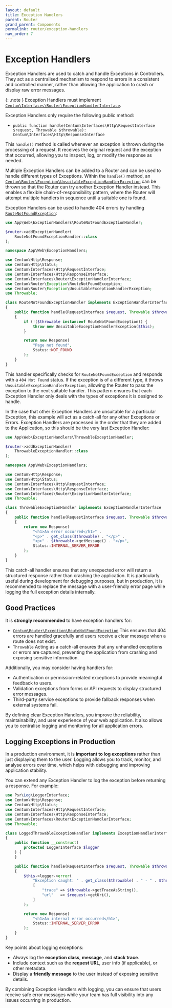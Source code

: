 ```yaml
---
layout: default
title: Exception Handlers
parent: Router
grand_parent: Components
permalink: router/exception-handlers
nav_order: 7
---
```




# Exception Handlers

Exception Handlers are used to catch and handle Exceptions in Controllers.
They act as a centralised mechanism to respond to errors in a consistent and controlled manner, rather than allowing the application to crash or display raw error messages.

{: .note }
Exception Handlers must implement [`Centum\Interfaces\Router\ExceptionHandlerInterface`](https://github.com/SidRoberts/centum/blob/main/src/Interfaces/Router/ExceptionHandlerInterface.php).

Exception Handlers only require the following public method:

- `public function handle(Centum\Interfaces\Http\RequestInterface $request, Throwable $throwable): Centum\Interfaces\Http\ResponseInterface`

This `handle()` method is called whenever an exception is thrown during the processing of a request.
It receives the original request and the exception that occurred, allowing you to inspect, log, or modify the response as needed.

Multiple Exception Handlers can be added to a Router and can be used to handle different types of Exceptions.
Within the `handle()` method, an [`Centum\Router\Exception\UnsuitableExceptionHandlerException`](https://github.com/SidRoberts/centum/blob/main/src/Router/Exception/UnsuitableExceptionHandlerException.php) can be thrown so that the Router can try another Exception Handler instead.
This enables a flexible chain-of-responsibility pattern, where the Router will attempt multiple handlers in sequence until a suitable one is found.

Exception Handlers can be used to handle 404 errors by handling [`RouteNotFoundException`](https://github.com/SidRoberts/centum/blob/main/src/Router/Exception/RouteNotFoundException.php):

```php
use App\Web\ExceptionHandlers\RouteNotFoundExceptionHandler;

$router->addExceptionHandler(
    RouteNotFoundExceptionHandler::class
);
```

```php
namespace App\Web\ExceptionHandlers;

use Centum\Http\Response;
use Centum\Http\Status;
use Centum\Interfaces\Http\RequestInterface;
use Centum\Interfaces\Http\ResponseInterface;
use Centum\Interfaces\Router\ExceptionHandlerInterface;
use Centum\Router\Exception\RouteNotFoundException;
use Centum\Router\Exception\UnsuitableExceptionHandlerException;
use Throwable;

class RouteNotFoundExceptionHandler implements ExceptionHandlerInterface
{
    public function handle(RequestInterface $request, Throwable $throwable): ResponseInterface
    {
        if (!($throwable instanceof RouteNotFoundException)) {
            throw new UnsuitableExceptionHandlerException($this);
        }

        return new Response(
            "Page not found",
            Status::NOT_FOUND
        );
    }
}
```

This handler specifically checks for `RouteNotFoundException` and responds with a `404 Not Found` status.
If the exception is of a different type, it throws `UnsuitableExceptionHandlerException`, allowing the Router to pass the exception to the next suitable handler.
This pattern ensures that each Exception Handler only deals with the types of exceptions it is designed to handle.

In the case that other Exception Handlers are unsuitable for a particular Exception, this example will act as a catch-all for any other Exceptions or Errors.
Exception Handlers are processed in the order that they are added to the Application, so this should be the very last Exception Handler:

```php
use App\Web\ExceptionHandlers\ThrowableExceptionHandler;

$router->addExceptionHandler(
    ThrowableExceptionHandler::class
);
```

```php
namespace App\Web\ExceptionHandlers;

use Centum\Http\Response;
use Centum\Http\Status;
use Centum\Interfaces\Http\RequestInterface;
use Centum\Interfaces\Http\ResponseInterface;
use Centum\Interfaces\Router\ExceptionHandlerInterface;
use Throwable;

class ThrowableExceptionHandler implements ExceptionHandlerInterface
{
    public function handle(RequestInterface $request, Throwable $throwable): ResponseInterface
    {
        return new Response(
            "<h1>An error occurred</h1>" .
            "<p>" . get_class($throwable) . "</p>" .
            "<p>" . $throwable->getMessage() . "</p>",
            Status::INTERNAL_SERVER_ERROR
        );
    }
}
```

This catch-all handler ensures that any unexpected error will return a structured response rather than crashing the application.
It is particularly useful during development for debugging purposes, but in production, it is recommended to replace the message with a user-friendly error page while logging the full exception details internally.



## Good Practices

It is **strongly recommended** to have exception handlers for:

- [`Centum\Router\Exception\RouteNotFoundException`](https://github.com/SidRoberts/centum/blob/main/src/Router/Exception/RouteNotFoundException.php)
  This ensures that 404 errors are handled gracefully and users receive a clear message when a route does not exist.
- `Throwable`
  Acting as a catch-all ensures that any unhandled exceptions or errors are captured, preventing the application from crashing and exposing sensitive information.

Additionally, you may consider having handlers for:

- Authentication or permission-related exceptions to provide meaningful feedback to users.
- Validation exceptions from forms or API requests to display structured error messages.
- Third-party service exceptions to provide fallback responses when external systems fail.

By defining clear Exception Handlers, you improve the reliability, maintainability, and user experience of your web application.
It also allows you to centralise logging and monitoring for all application errors.



## Logging Exceptions in Production

In a production environment, it is **important to log exceptions** rather than just displaying them to the user.
Logging allows you to track, monitor, and analyse errors over time, which helps with debugging and improving application stability.

You can extend any Exception Handler to log the exception before returning a response. For example:

```php
use Psr\Log\LoggerInterface;
use Centum\Http\Response;
use Centum\Http\Status;
use Centum\Interfaces\Http\RequestInterface;
use Centum\Interfaces\Http\ResponseInterface;
use Centum\Interfaces\Router\ExceptionHandlerInterface;
use Throwable;

class LoggedThrowableExceptionHandler implements ExceptionHandlerInterface
{
    public function __construct(
        protected LoggerInterface $logger
    ) {
    }

    public function handle(RequestInterface $request, Throwable $throwable): ResponseInterface
    {
        $this->logger->error(
            "Exception caught: " . get_class($throwable) . " - " . $throwable->getMessage(),
            [
                "trace" => $throwable->getTraceAsString(),
                "url"   => $request->getUri(),
            ]
        );

        return new Response(
            "<h1>An internal error occurred</h1>",
            Status::INTERNAL_SERVER_ERROR
        );
    }
}
```

Key points about logging exceptions:

- Always log the **exception class**, **message**, and **stack trace**.
- Include context such as the **request URL**, user info (if applicable), or other metadata.
- Display a **friendly message** to the user instead of exposing sensitive details.

By combining Exception Handlers with logging, you can ensure that users receive safe error messages while your team has full visibility into any issues occurring in production.

